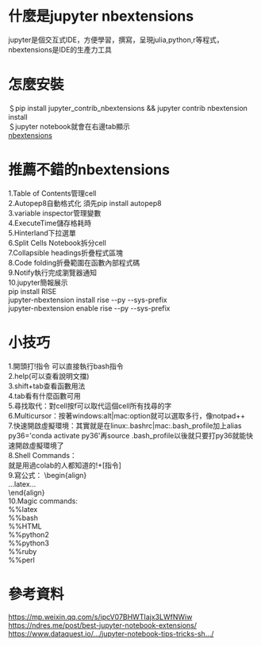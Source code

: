 # 什麼是jupyter nbextensions 
jupyter是個交互式IDE，方便學習，撰寫，呈現julia,python,r等程式，nbextensions是IDE的生產力工具  

# 怎麼安裝  
＄pip install jupyter_contrib_nbextensions && jupyter contrib nbextension install  
＄jupyter notebook就會在右邊tab顯示  
[nbextensions](https://www.google.com/imgres?imgurl=https%3A%2F%2Fcdn-images-1.medium.com%2Fmax%2F1600%2F1*Lei-MjkVmmTjq0XPG3PfSA.png&imgrefurl=https%3A%2F%2Fmedium.com%2F%40yanweiliu%2Fjupyter-notebook-nbextension%25E6%2593%25B4%25E5%2585%2585%25E5%25A5%2597%25E4%25BB%25B6-4e43a910402&docid=ZiXDSAbIGZm7PM&tbnid=y6W8L2sLXoVDBM%3A&vet=10ahUKEwiq8u3S1eDgAhWOv5QKHdo4D9AQMwg-KAAwAA..i&w=1600&h=739&safe=off&bih=547&biw=1237&q=nbextension&ved=0ahUKEwiq8u3S1eDgAhWOv5QKHdo4D9AQMwg-KAAwAA&iact=mrc&uact=8)

# 推薦不錯的nbextensions  
1.Table of Contents管理cell  
2.Autopep8自動格式化 須先pip install autopep8  
3.variable inspector管理變數  
4.ExecuteTime儲存格耗時  
5.Hinterland下拉選單  
6.Split Cells Notebook拆分cell  
7.Collapsible headings折疊程式區塊  
8.Code folding折疊範圍在函數內部程式碼  
9.Notify執行完成瀏覽器通知  
10.jupyter簡報展示  
pip install RISE  
jupyter-nbextension install rise --py --sys-prefix  
jupyter-nbextension enable rise --py --sys-prefix  

# 小技巧  
1.開頭打!指令 可以直接執行bash指令  
2.help(可以查看說明文擋)  
3.shift+tab查看函數用法  
4.tab看有什麼函數可用  
5.尋找取代：對cell按f可以取代這個cell所有找尋的字  
6.Multicursor：按著windows:alt|mac:option就可以選取多行，像notpad++  
7.快速開啟虛擬環境：其實就是在linux:.bashrc|mac:.bash_profile加上alias py36='conda activate py36'再source .bash_profile以後就只要打py36就能快速開啟虛擬環境了  
8.Shell Commands：  
就是用過colab的人都知道的!+[指令]  
9.寫公式：
\begin{align}  
...latex...  
\end{align}  
10.Magic commands:  
%%latex  
%%bash  
%%HTML  
%%python2  
%%python3  
%%ruby  
%%perl  

# 參考資料  
https://mp.weixin.qq.com/s/ipcV07BHWTIajx3LWfNWiw  
https://ndres.me/post/best-jupyter-notebook-extensions/  
https://www.dataquest.io/…/jupyter-notebook-tips-tricks-sh…/  
